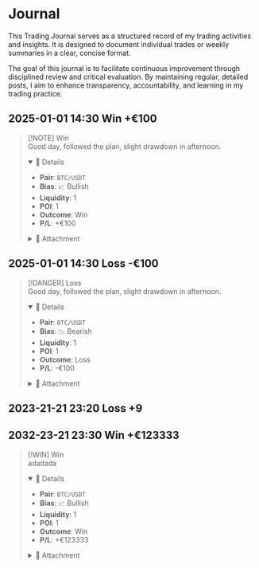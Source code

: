 # Journal

This Trading Journal serves as a structured record of my trading activities and insights. It is designed to document individual trades or weekly summaries in a clear, concise format.

The goal of this journal is to facilitate continuous improvement through disciplined review and critical evaluation. By maintaining regular, detailed posts, I aim to enhance transparency, accountability, and learning in my trading practice.

## 2025-01-01 14:30 <span class="win">Win +€100</span>
> [!NOTE] <span class="win">Win</span>  
> Good day, followed the plan, slight drawdown in afternoon.  
> 
> <details open>
> <summary>📂 Details</summary>
> 
> * **Pair**: <code>BTC/USDT</code>
> * **Bias**: 📈 Bullish
> * **Liquidity**: 1
> * **POI**: 1
> * **Outcome**: <span class="win">Win</span>
> * **P/L**: <span class="pl-circle">+€100</span>
> 
> </details>
> 
> <details>
> <summary>📎 Attachment</summary>
> <img src="/images/ftmo-challenge-passed.png" alt="FTMO Challenge Passed" style="max-width: 300px; margin-top: 0.5rem;" />
> </details>

## 2025-01-01 14:30 <span class="loss">Loss -€100</span>
> [!DANGER] <span class="loss">Loss</span>  
> Good day, followed the plan, slight drawdown in afternoon.  
> 
> <details open>
> <summary>📂 Details</summary>
> 
> * **Pair**: <code>BTC/USDT</code>
> * **Bias**: 📉 Bearish
> * **Liquidity**: 1
> * **POI**: 1
> * **Outcome**: <span class="loss">Loss</span>
> * **P/L**: <span class="pl-circle pl-negative">-€100</span>
> 
> </details>
> 
> <details>
> <summary>📎 Attachment</summary>
> <img src="/images/ftmo-challenge-passed.png" alt="FTMO Challenge Passed" style="max-width: 300px; margin-top: 0.5rem;" />
> </details>


## 2023-21-21 23:20 <span class=loss>Loss +9</span>
## 2032-23-21 23:30 <span class="win">Win +€123333</span>
> [!WIN] <span class="win">Win</span>  
> adadada  
> 
> <details open>
> <summary>📂 Details</summary>
> 
> * **Pair**: <code>BTC/USDT</code>
> * **Bias**: 📈 Bullish
> * **Liquidity**: 1
> * **POI**: 1
> * **Outcome**: <span class="win">Win</span>
> * **P/L**: <span class="pl-circle">+€123333</span>
> 
> </details>
> 
> <details>
> <summary>📎 Attachment</summary>
> <img src="/images/ftmo-challenge-passed.png" alt="FTMO Challenge Passed" style="max-width: 300px; margin-top: 0.5rem;" />
> </details>

